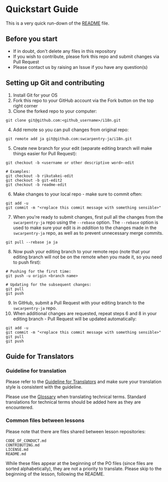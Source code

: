 # Quickstart Guide

This is a very quick run-down of the [README](README.md) file.

## Before you start

* If in doubt, don't delete any files in this repository
* If you wish to contribute, please fork this repo and submit changes via Pull Request
* Please contact us by raising an Issue if you have any question(s)

## Setting up Git and contributing

1. Install Git for your OS
2. Fork this repo to your GitHub account via the Fork button on the top right corner
3. Clone the forked repo to your computer:
```
git clone git@github.com:<github_username>/i18n.git
```
4. Add remote so you can pull changes from original repo:
```
git remote add ja git@github.com:swcarpentry-ja/i18n.git
```
5. Create new branch for your edit (separate editing branch will make things easier for Pull Request):
```
git checkout -b <username or other descriptive word>-edit

# Examples:
git checkout -b rikutakei-edit
git checkout -b git-edit2
git checkout -b readme-edit
```
6. Make changes to your local repo - make sure to commit often:
```
git add -u
git commit -m "<replace this commit message with something sensible>"
```
7. When you're ready to submit changes, first pull all the changes from the `swcarpentry-ja` repo using the `--rebase` option.
The `--rebase` option is used to make sure your edit is *in addition* to the changes made in the `swcarpentry-ja` repo, as well as to prevent unnecessary merge commits.
```
git pull --rebase ja ja
```
8. Now push your editing branch to your remote repo (note that your editing branch will not be on the remote when you made it, so you need to push first):
```
# Pushing for the first time:
git push -u origin <branch name>

# Updating for the subsequent changes:
git pull
git push
```
9. In GitHub, submit a Pull Request with your editing branch to the `swcarpentry-ja` repo.
10. When additional changes are requested, repeat steps 6 and 8 in your editing branch - Pull Request will be updated automatically:
```
git add -u
git commit -m "<replace this commit message with something sensible>"
git pull
git push
```

## Guide for Translators

### Guideline for translation

Please refer to the [Guideline for Translators](TranslatorGuidelines.md) and make sure your translation style is consistent with the guideline.

Please use the [Glossary](https://github.com/swcarpentry-ja/i18n/wiki/Glossary-for-technical-terms) when translating technical terms. Standard translations for technical terms should be added here as they are encountered.

### Common files between lessons

Please note that there are files shared between lesson repositories:

```
CODE_OF_CONDUCT.md
CONTRIBUTING.md
LICENSE.md
README.md
```

While these files appear at the beginning of the PO files (since files are sorted alphabetically), they are not a priority to translate.
Please skip to the beginning of the lesson, following the README.

